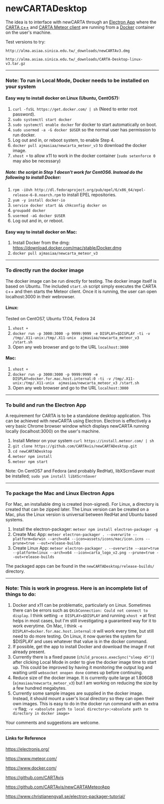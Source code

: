 newCARTADesktop
=======

The idea is to interface with newCARTA through an [Electron App](https://electronjs.org) where the [CARTA c++](https://github.com/CARTAvis/carta) and [CARTA Meteor client](https://github.com/CARTAvis/newCARTAMeteorApp) are running from a [Docker](https://www.docker.com/) container on the user's machine. 

Test versions to try:

`http://alma.asiaa.sinica.edu.tw/_downloads/newCARTAv3.dmg`

`http://alma.asiaa.sinica.edu.tw/_downloads/CARTA-Desktop-linux-v3.tar.gz`

---

### Note: To run in Local Mode, Docker  needs to be installed on your system

#### Easy way to install docker on Linux (Ubuntu, CentOS7):
1. `curl -fsSL https://get.docker.com/ | sh` (Need to enter root password).
2. `sudo systemctl start docker`
3. `sudo systemctl enable docker` for docker to start automatically on boot.
4. `sudo usermod -a -G docker $USER` so the normal user has permission to run docker.
5. Log out and in, or reboot system, to enable Step 4.
6. `docker pull ajmasiaa/newcarta_meteor_v3` to download the docker image.
7. `xhost +` to allow x11 to work in the docker container (`sudo setenforce 0` may also be necessary)

##### Note: the script in Step 1 doesn't work for CentOS6. Instead do the following to install Docker:
1. `rpm -iUvh http://dl.fedoraproject.org/pub/epel/6/x86_64/epel-release-6-8.noarch.rpm` to install EPEL repositories.
2. `yum -y install docker-io`
3. `service docker start && chkconfig docker on`
4. `groupadd docker`
5. `usermod -aG docker $USER`
6. Log out and in, or reboot.

#### Easy way to install docker on Mac:
1. Install Docker from the dmg: https://download.docker.com/mac/stable/Docker.dmg 
2. `docker pull ajmasiaa/newcarta_meteor_v3`

---

### To directly run the docker image

The docker image can be run directly for testing. The docker image itself is based on Ubuntu. The included `start.sh` script simply executes the CARTA c++ and then starts the Meteor client. Once it is running, the user can open localhost:3000 in their webrowser.

#### Linux:
Tested on CentOS7, Ubuntu 17.04, Fedora 24
1. `xhost +`
2. `docker run -p 3000:3000 -p 9999:9999 -e DISPLAY=$DISPLAY -ti -v /tmp/.X11-unix:/tmp/.X11-unix  ajmasiaa/newcarta_meteor_v3 /start.sh`
3. Open any web browser and go to the URL `localhost:3000`

#### Mac:
1. `xhost +`
2. `docker run -p 3000:3000 -p 9999:9999 -e DISPLAY=docker.for.mac.host.internal:0 -ti -v /tmp/.X11-unix:/tmp/.X11-unix  ajmasiaa/newcarta_meteor_v3 /start.sh`
3. Open any web browser and go to the URL `localhost:3000`

---

### To build and run the Electron App
A requirement for CARTA is to be a standalone desktop application. This can be achieved with newCARTA using Electron. Electron is effectively a very basic Chrome browser window which displays newCARTA running locally (localhost:3000) on the user's machine.

1. Install Meteor on your system `curl https://install.meteor.com/ | sh`
1. `git clone https://github.com/CARTAvis/newCARTADesktop.git`
2. `cd newCARTADesktop`
3. `meteor npm install`
4. `meteor npm start`

Note: On CentOS7 and Fedora (and probably RedHat), libXScrnSaver must be installed; `sudo yum install libXScrnSaver`

---

### To package the Mac and Linux Electron Apps

For Mac, an installable dmg is created (non-signed). For Linux, a directory is created that can be zipped later. The Linux version can be created on a Mac, plus the Linux version is universal between RedHat and Ubuntu based systems.

1. Install the electron-packager: `meteor npm install electron-packager -g`
2. Create Mac App: `meteor electron-packager . --overwrite --platform=darwin --arch=x64 --icon=assets/icons/mac/icon.icns --prune=true --out=release-builds`
3. Create Linux App: `meteor electron-packager . --overwrite --asar=true --platform=linux --arch=x64 --icon=carta_logo_v2.png --prune=true --out=release-builds`

The packaged apps can be found in the `newCARTADesktop/release-builds/` directory.

---

### Note: This is work in progress. Here is an incomplete list of things to do:

1. Docker and x11 can be problematic, particularly on Linux. Sometimes there can be errors such as `QXcbConnection: Could not connect to display`. I think setting `-e DISPLAY=$DISPLAY` and running `xhost +` at first helps in most cases, but I'm still investigating a guaranteed way for it to work everytime. On Mac, I think `-e DISPLAY=docker.for.mac.host.internal:0` will work every time, but still need to do more testing. On Linux, it now queries the system for $DISPLAY and uses whatever that value is in the docker command.
2. If possible, get the app to install Docker and download the image if not already present.
3. Currently there is a fixed pause (`child_process.execSync("sleep 45")`) after clicking Local Mode in order to give the docker image time to start up. This could be improved by having it monitoring the output log and waiting until `websocket onopen done` comes up before continuing.
4. Reduce size of the docker image. It is currently quite large at 1.806GB (`ajmasiaa/newcarta_meteor_v3`) but I am working on reducing the size by a few hundred megabytes.
5. Currently some sample images are supplied in the docker image. Instead, it should mount a user's local directory so they can open their own images. This is easy to do in the docker run command with an extra -v flag; `-v <absolute path to local directory>:<absolute path to directory in docker image>`

Your comments and suggestions are welcome.

---

#### Links for Reference

https://electronjs.org/

https://www.meteor.com/

https://www.docker.com/

https://github.com/CARTAvis

https://github.com/CARTAvis/newCARTAMeteorApp

https://www.christianengvall.se/electron-packager-tutorial/

